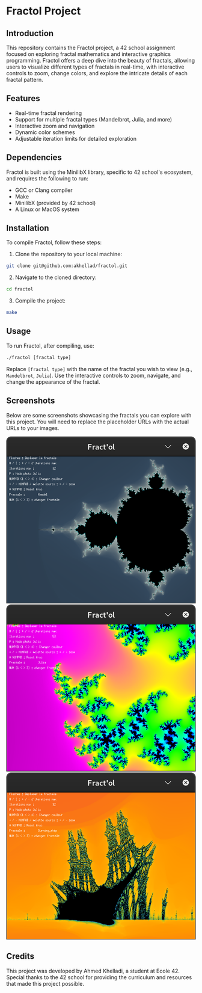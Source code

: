 # Fractol Project

## Introduction

This repository contains the Fractol project, a 42 school assignment focused on exploring fractal mathematics and interactive graphics programming. Fractol offers a deep dive into the beauty of fractals, allowing users to visualize different types of fractals in real-time, with interactive controls to zoom, change colors, and explore the intricate details of each fractal pattern.

## Features

- Real-time fractal rendering
- Support for multiple fractal types (Mandelbrot, Julia, and more)
- Interactive zoom and navigation
- Dynamic color schemes
- Adjustable iteration limits for detailed exploration

## Dependencies

Fractol is built using the MinilibX library, specific to 42 school's ecosystem, and requires the following to run:

- GCC or Clang compiler
- Make
- MinilibX (provided by 42 school)
- A Linux or MacOS system

## Installation

To compile Fractol, follow these steps:

1. Clone the repository to your local machine:

```bash
git clone git@github.com:akhellad/fractol.git
```
2. Navigate to the cloned directory:

```bash
cd fractol
```

3. Compile the project:

```bash
make
```

## Usage

To run Fractol, after compiling, use:

```bash
./fractol [fractal type]
```

Replace `[fractal type]` with the name of the fractal you wish to view (e.g., `Mandelbrot`, `Julia`). Use the interactive controls to zoom, navigate, and change the appearance of the fractal.

## Screenshots

Below are some screenshots showcasing the fractals you can explore with this project. You will need to replace the placeholder URLs with the actual URLs to your images.

![Fractal Example 1](images/Mandel.png)
![Fractal Example 2](images/Julia.png)
![Fractal Example 3](images/Ship.png)

## Credits

This project was developed by Ahmed Khelladi, a student at Ecole 42. Special thanks to the 42 school for providing the curriculum and resources that made this project possible.



